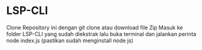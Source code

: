 # LSP-CLI

Clone Repository ini dengan git clone atau download file Zip
Masuk ke folder LSP-CLI yang sudah diekstrak lalu buka terminal dan jalankan perinta node index.js (pastikan sudah menginstall node js)
